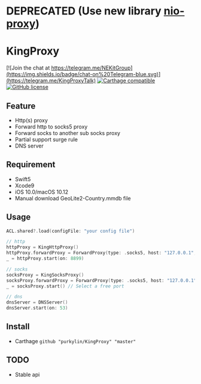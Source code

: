 # DEPRECATED (Use new library [nio-proxy](https://github.com/purkylin/proxy-nio))
# KingProxy 

 [![Join the chat at https://telegram.me/NEKitGroup](https://img.shields.io/badge/chat-on%20Telegram-blue.svg)](https://telegram.me/KingProxyTalk)
 [![Carthage compatible](https://img.shields.io/badge/Carthage-compatible-4BC51D.svg?style=flat)](https://github.com/Carthage/Carthage) 
 [![GitHub license](https://img.shields.io/badge/license-BSD_3--Clause-blue.svg)](LICENSE.md)
 
## Feature
* Http(s) proxy
* Forward http to socks5 proxy
* Forward socks to another sub socks proxy
* Partial support surge rule
* DNS server
## Requirement
* Swift5
* Xcode9
* iOS 10.0/macOS 10.12
* Manual download GeoLite2-Country.mmdb file
## Usage
```swift
ACL.shared?.load(configFile: "your config file")

// http
httpProxy = KingHttpProxy()
httpProxy.forwardProxy = ForwardProxy(type: .socks5, host: "127.0.0.1", port: 8899)
_ = httpProxy.start(on: 8899)

// socks
socksProxy = KingSocksProxy()
socksProxy.forwardProxy = ForwardProxy(type: .socks5, host: "127.0.0.1", port: 8899)
_ = socksProxy.start() // Select a free port

// dns
dnsServer = DNSServer()
dnsServer.start(on: 53)
```
## Install
* Carthage
`github "purkylin/KingProxy" "master"`
## TODO
* Stable api

